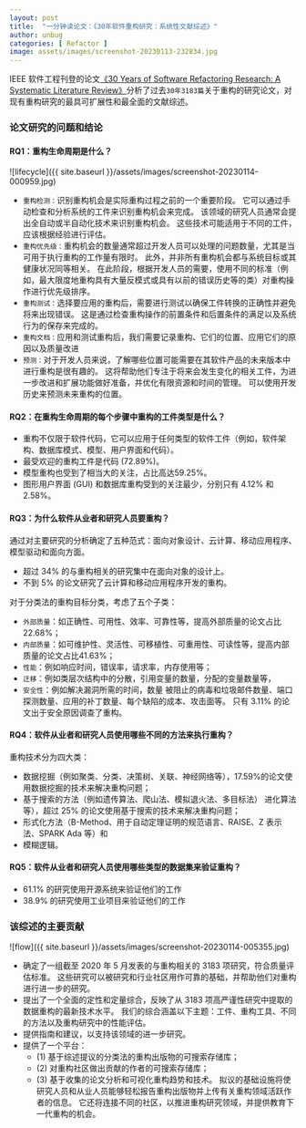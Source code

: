 ```yaml
---
layout: post
title:  "一分钟读论文：《30年软件重构研究：系统性文献综述》"
author: unbug
categories: [ Refactor ]
image: assets/images/screenshot-20230113-232834.jpg
---
```

IEEE 软件工程刊登的论文[《30 Years of Software Refactoring Research: A Systematic Literature Review》][paper1-url]分析了过去`30年3183篇`关于重构的研究论文，对现有重构研究的最具可扩展性和最全面的文献综述。


### 论文研究的问题和结论
#### RQ1：重构生命周期是什么？
![lifecycle]({{ site.baseurl }}/assets/images/screenshot-20230114-000959.jpg)
- `重构检测：`识别重构机会是实际重构过程之前的一个重要阶段。 它可以通过手动检查和分析系统的工件来识别重构机会来完成。  该领域的研究人员通常会提出全自动或半自动化技术来识别重构机会。 这些技术可能适用于不同的工件，应该根据经验进行评估。
- `重构优先级：`重构机会的数量通常超过开发人员可以处理的问题数量，尤其是当可用于执行重构的工作量有限时。 此外，并非所有重构机会都与系统目标或其健康状况同等相关。 在此阶段，根据开发人员的需要，使用不同的标准（例如，最大限度地重构具有大量反模式或具有以前的错误历史等的类）对重构操作进行优先级排序。
- `重构测试：`选择要应用的重构后，需要进行测试以确保工件转换的正确性并避免将来出现错误。 这是通过检查重构操作的前置条件和后置条件的满足以及系统行为的保存来完成的。
- `重构文档：`应用和测试重构后，我们需要记录重构、它们的位置、应用它们的原因以及质量改进
- `预测：`对于开发人员来说，了解哪些位置可能需要在其软件产品的未来版本中进行重构是很有趣的。 这将帮助他们专注于将来会发生变化的相关工件，为进一步改进和扩展功能做好准备，并优化有限资源和时间的管理。 可以使用开发历史来预测未来重构的位置。

#### RQ2：在重构生命周期的每个步骤中重构的工件类型是什么？

- 重构不仅限于软件代码，它可以应用于任何类型的软件工件（例如，软件架构、数据库模式、模型、用户界面和代码）。 
- 最受欢迎的重构工件是代码 (72.89%)。 
- 模型重构也受到了相当大的关注，占比高达59.25%。 
- 图形用户界面 (GUI) 和数据库重构受到的关注最少，分别只有 4.12% 和 2.58%。

#### RQ3：为什么软件从业者和研究人员要重构？

通过对主要研究的分析确定了五种范式：面向对象设计、云计算、移动应用程序、模型驱动和面向方面。 
- 超过 34% 的与重构相关的研究集中在面向对象的设计上。
- 不到 5% 的论文研究了云计算和移动应用程序开发的重构。 

对于分类法的重构目标分类，考虑了五个子类：
- `外部质量`：如正确性、可用性、效率、可靠性等，提高外部质量的论文占比22.68%；
- `内部质量`：如可维护性、灵活性、可移植性、可重用性、可读性等，提高内部质量的论文占比41.63%；
- `性能`：例如响应时间，错误率，请求率，内存使用等；
- `迁移`：例如类层次结构中的分散，引用变量的数量，分配的变量数量等，
- `安全性`：例如解决漏洞所需的时间，数量 被阻止的病毒和垃圾邮件数量、端口探测数量、应用的补丁数量、每个缺陷的成本、攻击面等。 只有 3.11% 的论文出于安全原因调查了重构。

#### RQ4：软件从业者和研究人员使用哪些不同的方法来执行重构？

重构技术分为四大类：
- 数据挖掘（例如聚类、分类、决策树、关联、神经网络等），17.59%的论文使用数据挖掘的技术来解决重构问题；
- 基于搜索的方法（例如遗传算法、爬山法、模拟退火法、多目标法） 进化算法等），超过 25% 的论文使用基于搜索的技术来解决重构问题；
- 形式化方法（B-Method、用于自动定理证明的规范语言、RAISE、Z 表示法、SPARK Ada 等）和
- 模糊逻辑。 

#### RQ5：软件从业者和研究人员使用哪些类型的数据集来验证重构？

- 61.1% 的研究使用开源系统来验证他们的工作
- 38.9% 的研究使用工业项目来验证他们的工作



### 该综述的主要贡献
![flow]({{ site.baseurl }}/assets/images/screenshot-20230114-005355.jpg)
- 确定了一组截至 2020 年 5 月发表的与重构相关的 3183 项研究，符合质量评估标准。 这些研究可以被研究和行业社区用作可靠的基础，并帮助他们对重构进行进一步的研究。
- 提出了一个全面的定性和定量综合，反映了从 3183 项高严谨性研究中提取的数据重构的最新技术水平。 我们的综合涵盖以下主题：工件、重构工具、不同的方法以及重构研究中的性能评估。
- 提供指南和建议，以支持该领域的进一步研究。
- 提供了一个平台：
    -  (1) 基于综述提议的分类法的重构出版物的可搜索存储库； 
    -  (2) 对重构社区做出贡献的作者的可搜索存储库； 
    -  (3) 基于收集的论文分析和可视化重构趋势和技术。 拟议的基础设施将使研究人员和从业人员能够轻松报告重构出版物并上传有关重构领域活跃作者的信息。 它还将连接不同的社区，以推进重构研究领域，并提供教育下一代重构的机会。



[paper1-url]: https://arxiv.org/pdf/2007.02194.pdf